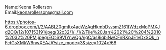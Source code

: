 Name:Keona Rollerson  
Email:keonarollerson@gmail.com  



https://photos-6.dropbox.com/t/2/AABLZ0gmItx4acWzAqHkmbDvvsmZ161fWdzxMoPMXJd2OQ/12/107153191/jpeg/32x32/1/_/1/2/File%20Jan%2021%2C%204%2010%2032%20PM.jpeg/EObS9VIYnwQgAigC/as8iqbiNwCFnRXpJE1yDxSQk_nFctGsXMkW6nwXEAJA?size_mode=3&size=1024x768
